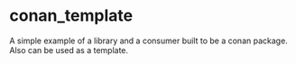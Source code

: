# conan_template
A simple example of a library and a consumer built to be a conan package. Also can be used as a template.
